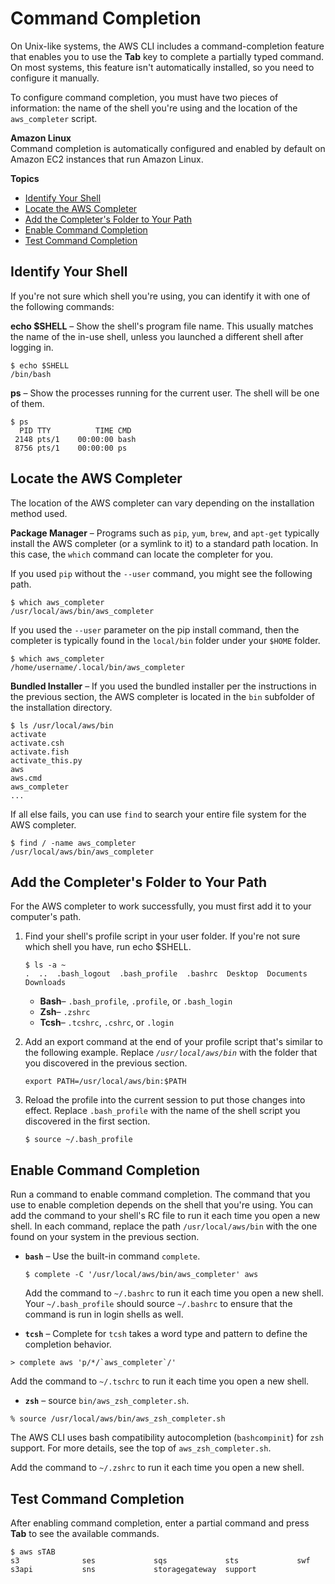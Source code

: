 # Command Completion<a name="cli-configure-completion"></a>

On Unix\-like systems, the AWS CLI includes a command\-completion feature that enables you to use the **Tab** key to complete a partially typed command\. On most systems, this feature isn't automatically installed, so you need to configure it manually\.

To configure command completion, you must have two pieces of information: the name of the shell you're using and the location of the `aws_completer` script\.

**Amazon Linux**  
Command completion is automatically configured and enabled by default on Amazon EC2 instances that run Amazon Linux\.

**Topics**
+ [Identify Your Shell](#cli-command-completion-shell)
+ [Locate the AWS Completer](#cli-command-completion-completer)
+ [Add the Completer's Folder to Your Path](#cli-command-completion-path)
+ [Enable Command Completion](#cli-command-completion-enable)
+ [Test Command Completion](#cli-command-completion-test)

## Identify Your Shell<a name="cli-command-completion-shell"></a>

If you're not sure which shell you're using, you can identify it with one of the following commands:

**echo $SHELL** – Show the shell's program file name\. This usually matches the name of the in\-use shell, unless you launched a different shell after logging in\.

```
$ echo $SHELL
/bin/bash
```

**ps** – Show the processes running for the current user\. The shell will be one of them\.

```
$ ps
  PID TTY          TIME CMD
 2148 pts/1    00:00:00 bash
 8756 pts/1    00:00:00 ps
```

## Locate the AWS Completer<a name="cli-command-completion-completer"></a>

 The location of the AWS completer can vary depending on the installation method used\. 

 **Package Manager** – Programs such as `pip`, `yum`, `brew`, and `apt-get` typically install the AWS completer \(or a symlink to it\) to a standard path location\. In this case, the `which` command can locate the completer for you\.

If you used `pip` without the `--user` command, you might see the following path\.

```
$ which aws_completer
/usr/local/aws/bin/aws_completer
```

If you used the `--user` parameter on the pip install command, then the completer is typically found in the `local/bin` folder under your `$HOME` folder\.

```
$ which aws_completer
/home/username/.local/bin/aws_completer
```

 **Bundled Installer** – If you used the bundled installer per the instructions in the previous section, the AWS completer is located in the `bin` subfolder of the installation directory\. 

```
$ ls /usr/local/aws/bin
activate
activate.csh
activate.fish
activate_this.py
aws
aws.cmd
aws_completer
...
```

If all else fails, you can use `find` to search your entire file system for the AWS completer\. 

```
$ find / -name aws_completer
/usr/local/aws/bin/aws_completer
```

## Add the Completer's Folder to Your Path<a name="cli-command-completion-path"></a>

For the AWS completer to work successfully, you must first add it to your computer's path\.

1. Find your shell's profile script in your user folder\. If you're not sure which shell you have, run echo $SHELL\.

   ```
   $ ls -a ~
   .  ..  .bash_logout  .bash_profile  .bashrc  Desktop  Documents  Downloads
   ```
   + **Bash**– `.bash_profile`, `.profile`, or `.bash_login`
   + **Zsh**– `.zshrc`
   + **Tcsh**– `.tcshrc`, `.cshrc`, or `.login`

1. Add an export command at the end of your profile script that's similar to the following example\. Replace *`/usr/local/aws/bin`* with the folder that you discovered in the previous section\.

   ```
   export PATH=/usr/local/aws/bin:$PATH
   ```

1. Reload the profile into the current session to put those changes into effect\. Replace `.bash_profile` with the name of the shell script you discovered in the first section\.

   ```
   $ source ~/.bash_profile
   ```

## Enable Command Completion<a name="cli-command-completion-enable"></a>

Run a command to enable command completion\. The command that you use to enable completion depends on the shell that you're using\. You can add the command to your shell's RC file to run it each time you open a new shell\. In each command, replace the path `/usr/local/aws/bin` with the one found on your system in the previous section\.
+ **`bash`** – Use the built\-in command `complete`\.

  ```
  $ complete -C '/usr/local/aws/bin/aws_completer' aws
  ```

  Add the command to `~/.bashrc` to run it each time you open a new shell\. Your `~/.bash_profile` should source `~/.bashrc` to ensure that the command is run in login shells as well\.
+  **`tcsh`** – Complete for `tcsh` takes a word type and pattern to define the completion behavior\. 

  ```
  > complete aws 'p/*/`aws_completer`/'
  ```

  Add the command to `~/.tschrc` to run it each time you open a new shell\.
+  **`zsh`** – source `bin/aws_zsh_completer.sh`\. 

  ```
  % source /usr/local/aws/bin/aws_zsh_completer.sh
  ```

  The AWS CLI uses bash compatibility autocompletion \(`bashcompinit`\) for `zsh` support\. For more details, see the top of `aws_zsh_completer.sh`\.

  Add the command to `~/.zshrc` to run it each time you open a new shell\.

## Test Command Completion<a name="cli-command-completion-test"></a>

After enabling command completion, enter a partial command and press **Tab** to see the available commands\.

```
$ aws sTAB
s3              ses             sqs             sts             swf
s3api           sns             storagegateway  support
```
